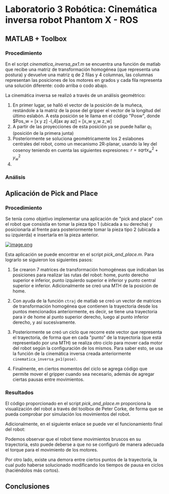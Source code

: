 # Laboratorio 3 Robótica: Cinemática inversa robot Phantom X - ROS
## MATLAB + Toolbox
### Procedimiento
En el script *cinematica_inversa_px1.m* se encuentra una función de matlab que recibe una matriz de transformación homogénea (que representa una postura) y devuelve una matriz q de 2 filas y 4 columnas, las columnas representan las posiciones de los motores en grados y cada fila representa una solución diferente: codo arriba o codo abajo.

La cinemática inversa se realizó a través de un análisis geométrico:

1. En primer lugar, se halló el vector de la posición de la muñeca, restándole a la matriz de la pose del gripper el vector de la longitud del último eslabón. A esta posición se le llama en el código "Posw", donde $Pos_w = [x y z] -l_4[ax ay az] = [x_w y_w z_w]
2. A partir de las proyecciones de esta posición ya se puede hallar $q_1$ (posición de la primera junta)
3. Posteriormente se soluciona geométricamente los 2 eslabones centrales del robot, como un mecanismo 2R-planar, usando la ley del cosenoy teniendo en cuenta las siguientes expresiones:
  $r = sqrt{x_w^2+y_w^2}$
5. 
### Análisis

## Aplicación de Pick and Place

### Procedimiento
Se tenía como objetivo implementar una aplicación de "pick and place" con el robot que consistía en tomar la pieza tipo 1 (ubicada a su derecha) y posicionarla al frente para posteriormente tomar la pieza tipo 2 (ubicada a su izquierda) e insertarla en la pieza anterior.

[![image.png](https://i.postimg.cc/7h5RP2Vh/image.png)](https://postimg.cc/QKrm0VvZ)

Esta aplicación se puede encontrar en el script *pick_and_place.m*. Para lograrlo se siguieron los siguientes pasos:

1. Se crearon 7 matrices de transformación homogéneas que indicaban las posiciones para realizar las rutas del robot: home, punto derecho superior e inferior, punto izquierdo superior e inferior y punto central superior e inferior. Adicionalmente se creó una MTH de la posición de home.

2. Con ayuda de la función `ctraj` de matlab se creó un vector de matrices de transformación homogénea que contienen la trayectoria desde los puntos mencionados anteriormente, es decir, se tiene una trayectoria para ir de home al punto superior derecho, luego al punto inferior derecho, y así sucesivamente.

3. Posteriormente se creó un ciclo que recorre este vector que representa el trayectoria, de forma que en cada "punto" de la trayectoria (que está representado por una MTH) se realiza otro ciclo para mover cada motor del robot según la configuración de los mismos. Para saber esto, se usa la función de la cinemática inversa creada anteriormente `cinematica_inversa_px1(pose)`.

4. Finalmente, en ciertos momentos del ciclo se agrega código que permite mover el gripper cuando sea necesario, además de agregar ciertas pausas entre movimientos.

### Resultados
El código proporcionado en el script *pick_and_place.m* proporciona la visualización del robot a través del toolbox de Peter Corke, de forma que se pueda comprobar por simulación los movimientos del robot.

Adicionalmente, en el siguiente enlace se puede ver el funcionamiento final del robot:

Podemos observar que el robot tiene movimientos bruscos en su trayectoria, esto puede deberse a que no se configuró de manera adecuada el torque para el movimiento de los motores.

Por otro lado, existe una demora entre ciertos puntos de la trayectoria, la cual pudo haberse solucionado modificando los tiempos de pausa en ciclos (haciéndolos más cortos).

## Conclusiones


